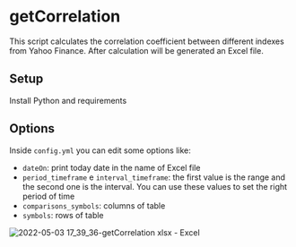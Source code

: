# getCorrelation
This script calculates the correlation coefficient between different indexes from Yahoo Finance.
After calculation will be generated an Excel file.

## Setup
Install Python and requirements

## Options
Inside `config.yml` you can edit some options like:
- `dateOn`: print today date in the name of Excel file
- `period_timeframe` e `interval_timeframe`: the first value is the range and the second one is the interval. You can use these values to set the right period of time
- `comparisons_symbols`: columns of table
- `symbols`: rows of table

![2022-05-03 17_39_36-getCorrelation xlsx - Excel](https://user-images.githubusercontent.com/39592856/166486852-0f53faa1-55fc-4fa5-8adc-0f8af9e66bf1.png)

